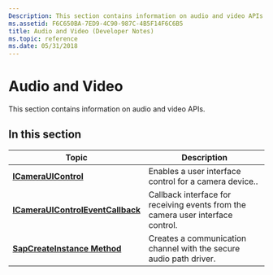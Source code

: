 ```yaml
---
Description: This section contains information on audio and video APIs.
ms.assetid: F6C650BA-7ED9-4C90-987C-4B5F14F6C6B5
title: Audio and Video (Developer Notes)
ms.topic: reference
ms.date: 05/31/2018
---
```


# Audio and Video

This section contains information on audio and video APIs.

## In this section



| Topic                                                                             | Description                                                                                |
|-----------------------------------------------------------------------------------|--------------------------------------------------------------------------------------------|
| [**ICameraUIControl**](/windows/desktop/api/camerauicontrol/nn-camerauicontrol-icamerauicontrol)<br/>                           | Enables a user interface control for a camera device..<br/>                          |
| [**ICameraUIControlEventCallback**](/windows/desktop/api/camerauicontrol/nn-camerauicontrol-icamerauicontroleventcallback)<br/> | Callback interface for receiving events from the camera user interface control.<br/> |
| [**SapCreateInstance Method**](sapcreateinstance-method.md)<br/>           | Creates a communication channel with the secure audio path driver.<br/>              |



 

 

 




